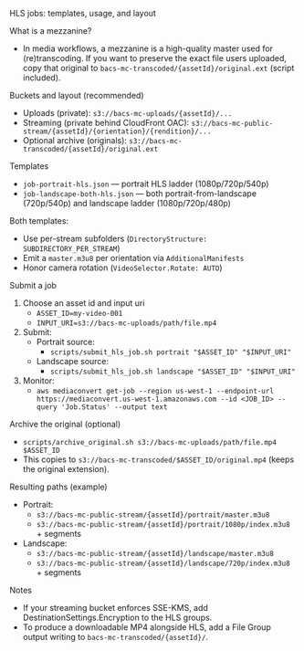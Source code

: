 HLS jobs: templates, usage, and layout

What is a mezzanine?
- In media workflows, a mezzanine is a high-quality master used for (re)transcoding. If you want to preserve the exact file users uploaded, copy that original to `bacs-mc-transcoded/{assetId}/original.ext` (script included).

Buckets and layout (recommended)
- Uploads (private): `s3://bacs-mc-uploads/{assetId}/...`
- Streaming (private behind CloudFront OAC): `s3://bacs-mc-public-stream/{assetId}/{orientation}/{rendition}/...`
- Optional archive (originals): `s3://bacs-mc-transcoded/{assetId}/original.ext`

Templates
- `job-portrait-hls.json` — portrait HLS ladder (1080p/720p/540p)
- `job-landscape-both-hls.json` — both portrait-from-landscape (720p/540p) and landscape ladder (1080p/720p/480p)

Both templates:
- Use per-stream subfolders (`DirectoryStructure: SUBDIRECTORY_PER_STREAM`)
- Emit a `master.m3u8` per orientation via `AdditionalManifests`
- Honor camera rotation (`VideoSelector.Rotate: AUTO`)

Submit a job
1) Choose an asset id and input uri
   - `ASSET_ID=my-video-001`
   - `INPUT_URI=s3://bacs-mc-uploads/path/file.mp4`
2) Submit:
   - Portrait source:
     - `scripts/submit_hls_job.sh portrait "$ASSET_ID" "$INPUT_URI"`
   - Landscape source:
     - `scripts/submit_hls_job.sh landscape "$ASSET_ID" "$INPUT_URI"`
3) Monitor:
   - `aws mediaconvert get-job --region us-west-1 --endpoint-url https://mediaconvert.us-west-1.amazonaws.com --id <JOB_ID> --query 'Job.Status' --output text`

Archive the original (optional)
- `scripts/archive_original.sh s3://bacs-mc-uploads/path/file.mp4 $ASSET_ID`
- This copies to `s3://bacs-mc-transcoded/$ASSET_ID/original.mp4` (keeps the original extension).

Resulting paths (example)
- Portrait:
  - `s3://bacs-mc-public-stream/{assetId}/portrait/master.m3u8`
  - `s3://bacs-mc-public-stream/{assetId}/portrait/1080p/index.m3u8` + segments
- Landscape:
  - `s3://bacs-mc-public-stream/{assetId}/landscape/master.m3u8`
  - `s3://bacs-mc-public-stream/{assetId}/landscape/720p/index.m3u8` + segments

Notes
- If your streaming bucket enforces SSE-KMS, add DestinationSettings.Encryption to the HLS groups.
- To produce a downloadable MP4 alongside HLS, add a File Group output writing to `bacs-mc-transcoded/{assetId}/`.

